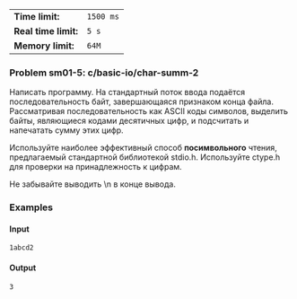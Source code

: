 |                      |           |
|----------------------|-----------|
| **Time limit:**      | `1500 ms` |
| **Real time limit:** | `5 s`     |
| **Memory limit:**    | `64M`     |


### Problem sm01-5: c/basic-io/char-summ-2

Написать программу. На стандартный поток ввода подаётся
последовательность байт, завершающаяся признаком конца файла.
Рассматривая последовательность как ASCII коды символов, выделить
байты, являющиеся кодами десятичных цифр, и подсчитать и
напечатать сумму этих цифр.

Используйте наиболее эффективный способ **посимвольного** чтения,
предлагаемый стандартной библиотекой stdio.h. Используйте ctype.h
для проверки на принадлежность к цифрам.

Не забывайте выводить \n в конце вывода.

### Examples

#### Input

    
    
    1abcd2

#### Output

    
    
    3

